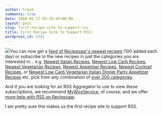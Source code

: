 ```yaml
---
author: troyh
comments: true
date: 2004-02-27 05:16:45+00:00
layout: post
slug: first-recipe-site-to-support-rss
title: First Recipe Site to Support RSS!
wordpress_id: 2581
---
```


![](http://www.recipezaar.com/images/rsssub.gif)You can now get a [feed of Recipezaar's newest recipes](http://www.recipezaar.com/rss/) (100 added each day) or subscribe to the new recipes in just the categories you are interested in... e.g. [Newest Italian Recipes](http://www.recipezaar.com/rss/183/), [Newest Low Carb Recipes](http://www.recipezaar.com/rss/287/), [Newest Vegetarian Recipes](http://www.recipezaar.com/rss/169/), [Newest Appetizer Recipes](http://www.recipezaar.com/rss/81/), [Newest Cocktail Recipes](http://www.recipezaar.com/r/195), or [Newest Low Carb Vegetarian Italian Dinner Party Appetizer Recipes](http://www.recipezaar.com/rss/169/81/183/156/287/) etc. pick from any combination of [over 200 categories](http://www.recipezaar.com/r/).

And if you are looking for an RSS Aggregator to use to view these subscriptions, we recommend [MyWireService](http://www.mywireservice.com), of course; and we offer [more help with RSS on Recipezaar](http://www.recipezaar.com/help/viewmini?iid=65).

I am pretty sure this makes us the first recipe site to support RSS.
